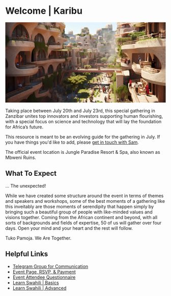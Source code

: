 # Welcome | Karibu

![Image](znz_header.png)

Taking place between July 20th and July 23rd, this special gathering in Zanzibar unites top innovators and investors supporting human flourishing, with a special focus on science and technology that will lay the foundation for Africa’s future.

This resource is meant to be an evolving guide for the gathering in July. If you have things you'd like to add, please [get in touch with Sam](https://t.me/samtaggart).

The official event location is Jungle Paradise Resort & Spa, also known as Mbweni Ruins.

## What To Expect

... The unexpected!

While we have created some structure around the event in terms of themes and speakers and workshops, some of the best moments of a gathering like this inveitably are those moments of serendipity that happen simply by bringing such a beautiful group of people with like-minded values and visions together. Coming from the African continent and beyond, with all sorts of backgrounds and fields of expertise, 50 of us will gather over four days. Open your mind and your heart and the rest will follow.

Tuko Pamoja. We Are Together.

## Helpful Links

- [Telegram Group for Communication](https://t.me/+U3Bc77YxDs1mZjUy)
- [Event Page, RSVP, & Payment](https://lu.ma/zanzibar_regen)
- [Event Attendee Questionnaire](https://forms.gle/a4n4iXG1xqK4j5Bj9)
- [Learn Swahili | Basics](https://www.tripsavvy.com/swahili-or-kiswahili-for-travelers-1454482)
- [Learn Swahili | Advanced](https://2seedsswahili.wordpress.com/)